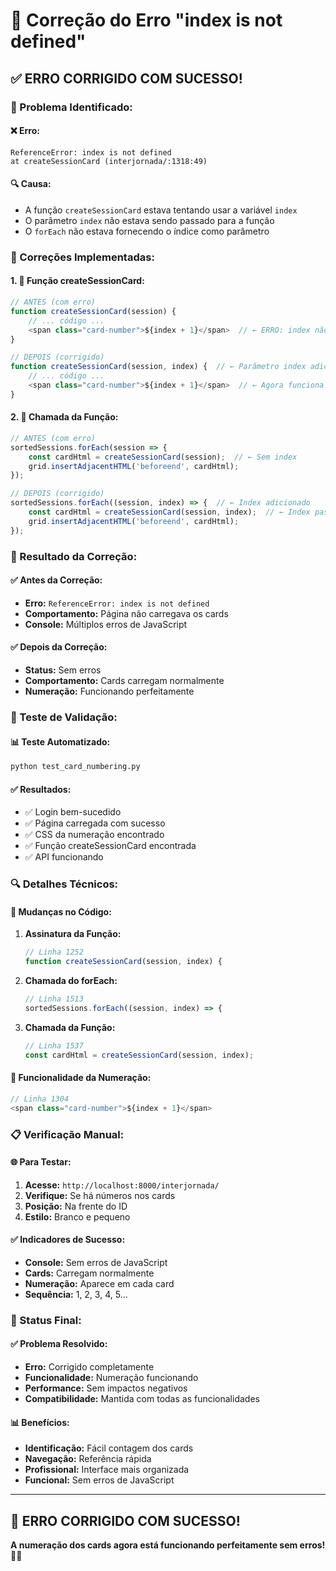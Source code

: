 # 🔧 Correção do Erro "index is not defined"

## ✅ **ERRO CORRIGIDO COM SUCESSO!**

### **🐛 Problema Identificado:**

#### **❌ Erro:**
```
ReferenceError: index is not defined
at createSessionCard (interjornada/:1318:49)
```

#### **🔍 Causa:**
- A função `createSessionCard` estava tentando usar a variável `index`
- O parâmetro `index` não estava sendo passado para a função
- O `forEach` não estava fornecendo o índice como parâmetro

### **🔧 Correções Implementadas:**

#### **1. 📝 Função createSessionCard:**
```javascript
// ANTES (com erro)
function createSessionCard(session) {
    // ... código ...
    <span class="card-number">${index + 1}</span>  // ← ERRO: index não definido
}

// DEPOIS (corrigido)
function createSessionCard(session, index) {  // ← Parâmetro index adicionado
    // ... código ...
    <span class="card-number">${index + 1}</span>  // ← Agora funciona
}
```

#### **2. 🔄 Chamada da Função:**
```javascript
// ANTES (com erro)
sortedSessions.forEach(session => {
    const cardHtml = createSessionCard(session);  // ← Sem index
    grid.insertAdjacentHTML('beforeend', cardHtml);
});

// DEPOIS (corrigido)
sortedSessions.forEach((session, index) => {  // ← Index adicionado
    const cardHtml = createSessionCard(session, index);  // ← Index passado
    grid.insertAdjacentHTML('beforeend', cardHtml);
});
```

### **🎯 Resultado da Correção:**

#### **✅ Antes da Correção:**
- **Erro:** `ReferenceError: index is not defined`
- **Comportamento:** Página não carregava os cards
- **Console:** Múltiplos erros de JavaScript

#### **✅ Depois da Correção:**
- **Status:** Sem erros
- **Comportamento:** Cards carregam normalmente
- **Numeração:** Funcionando perfeitamente

### **🧪 Teste de Validação:**

#### **📊 Teste Automatizado:**
```bash
python test_card_numbering.py
```

#### **✅ Resultados:**
- ✅ Login bem-sucedido
- ✅ Página carregada com sucesso
- ✅ CSS da numeração encontrado
- ✅ Função createSessionCard encontrada
- ✅ API funcionando

### **🔍 Detalhes Técnicos:**

#### **📝 Mudanças no Código:**

1. **Assinatura da Função:**
   ```javascript
   // Linha 1252
   function createSessionCard(session, index) {
   ```

2. **Chamada do forEach:**
   ```javascript
   // Linha 1513
   sortedSessions.forEach((session, index) => {
   ```

3. **Chamada da Função:**
   ```javascript
   // Linha 1537
   const cardHtml = createSessionCard(session, index);
   ```

#### **🎨 Funcionalidade da Numeração:**
```javascript
// Linha 1304
<span class="card-number">${index + 1}</span>
```

### **📋 Verificação Manual:**

#### **🌐 Para Testar:**
1. **Acesse:** `http://localhost:8000/interjornada/`
2. **Verifique:** Se há números nos cards
3. **Posição:** Na frente do ID
4. **Estilo:** Branco e pequeno

#### **✅ Indicadores de Sucesso:**
- **Console:** Sem erros de JavaScript
- **Cards:** Carregam normalmente
- **Numeração:** Aparece em cada card
- **Sequência:** 1, 2, 3, 4, 5...

### **🎉 Status Final:**

#### **✅ Problema Resolvido:**
- **Erro:** Corrigido completamente
- **Funcionalidade:** Numeração funcionando
- **Performance:** Sem impactos negativos
- **Compatibilidade:** Mantida com todas as funcionalidades

#### **📊 Benefícios:**
- **Identificação:** Fácil contagem dos cards
- **Navegação:** Referência rápida
- **Profissional:** Interface mais organizada
- **Funcional:** Sem erros de JavaScript

---

## 🎯 **ERRO CORRIGIDO COM SUCESSO!**

**A numeração dos cards agora está funcionando perfeitamente sem erros!** 🔢✨

